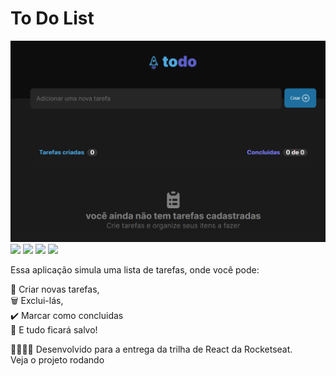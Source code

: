 <h1>To Do List </h1> 
<a href="https://to-do-list-react-ts-lyart.vercel.app/"><img src="https://github.com/emilycomin/ToDoList-react-ts/blob/master/src/assets/Captura%20de%20tela%202024-03-23%20234924.png"></a> 

<div>
<img src="https://img.shields.io/badge/React-20232A?style=for-the-badge&logo=react&logoColor=61DAFB" />
<img src="https://img.shields.io/badge/TypeScript-007ACC?style=for-the-badge&logo=typescript&logoColor=white"/>
<img src="https://img.shields.io/badge/CSS-239120?&style=for-the-badge&logo=css3&logoColor=white" />
<img src="https://img.shields.io/badge/vercel-%23000000.svg?style=for-the-badge&logo=vercel&logoColor=white"/>

</div>

Essa aplicação simula uma lista de tarefas, onde você pode:

📝 Criar novas tarefas, <br>
🗑️ Exclui-lás, <br>
✔️ Marcar como concluidas <br>
💾 E tudo ficará salvo! <br>

👩🏼‍🚀🚀 Desenvolvido para a entrega da trilha de React da Rocketseat. <br>
Veja o projeto rodando 
